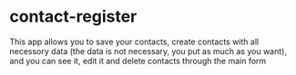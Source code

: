 # contact-register

This app allows you to save your contacts, create contacts with all necessory data (the data is not necessary, you put as much as you want), and you can see it, edit it and delete contacts through the main form
